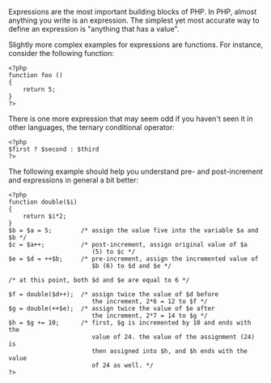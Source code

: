 Expressions are the most important building blocks of PHP. In PHP, almost anything you write is an expression. The simplest yet most accurate way to define an expression is "anything that has a value".


Slightly more complex examples for expressions are functions. For instance, consider the following function:

```
<?php
function foo ()
{
    return 5;
}
?>
```
There is one more expression that may seem odd if you haven't seen it in other languages, the ternary conditional operator:
```
<?php
$first ? $second : $third
?>
```

The following example should help you understand pre- and post-increment and expressions in general a bit better:
```
<?php
function double($i)
{
    return $i*2;
}
$b = $a = 5;        /* assign the value five into the variable $a and $b */
$c = $a++;          /* post-increment, assign original value of $a 
                       (5) to $c */
$e = $d = ++$b;     /* pre-increment, assign the incremented value of 
                       $b (6) to $d and $e */

/* at this point, both $d and $e are equal to 6 */

$f = double($d++);  /* assign twice the value of $d before
                       the increment, 2*6 = 12 to $f */
$g = double(++$e);  /* assign twice the value of $e after
                       the increment, 2*7 = 14 to $g */
$h = $g += 10;      /* first, $g is incremented by 10 and ends with the 
                       value of 24. the value of the assignment (24) is 
                       then assigned into $h, and $h ends with the value 
                       of 24 as well. */
?>
```